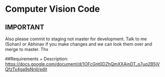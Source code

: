# Computer Vision Code

## IMPORTANT
Also please commit to staging not master for development. Talk to me (Sohan) or Abhinav if you make changes and we can look them over and merge to master. Thx

##Requirements + Description:
https://docs.google.com/document/d/1OFcGnt0DZhQmXXAjnDT_o7uq2B5jVQfzTx4ga9sNnII/edit

